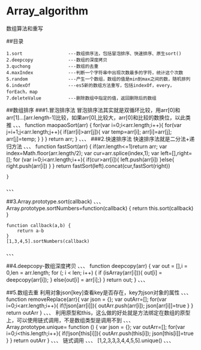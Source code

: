 # Array_algorithm
数组算法和重写

##目录
````
1.sort                 ---数组排序法，包括冒泡排序、快速排序、原生sort()
2.deepcopy             ---数组的深度拷贝
3.quchong              ---数组的去重
4.maxIndex             ---判断一个字符串中出现次数最多的字符，统计这个次数
5.random               ---产生一个数组，数组的值是min到max之间的数，随机排列
6.indexOf              ---es5新的数组方法重写，包括indexOf，every，forEach，map
7.deleteValue          ---删除数组中指定的值，返回删除后的数组

````

##数组排序
###1.冒泡排序法
冒泡排序法其实就是双循环比较，用arr[0]和arr[1]...[arr.length-1]比较，如果arr[0],比较大，arr[0]和比较的数换位，以此类推
、、、
function maopaoSort(arr) {
        for(var i=0;i<arr.length;i++){
            for(var j=i+1;j<arr.length;j++){
                if(arr[i]>arr[j]){
                    var temp=arr[i];
                    arr[i]=arr[j];
                    arr[j]=temp;
                }
            }
        }
        return arr;
    }
、、、
###2.快速排序法
快速排序法就是二分法+递归方法
、、、
function fastSort(arr) {
        if(arr.length<=1)return arr;
        var index=Math.floor(arr.length/2);
        var cur=arr.splice(index,1);
        var left=[],right=[];
        for (var i=0;i<arr.length;i++){
            if(cur>arr[i]){
                left.push(arr[i])
            }else{
                right.push(arr[i])
            }
        }
        return fastSort(left).concat(cur,fastSort(right))

    }
、、、

##3.Array.prototype.sort(callback)
、、、
    Array.prototype.sortNumbers=function(callback) {
        return this.sort(callback)
    }

    function callback(a,b) {
        return a-b
    }
    [1,3,4,5].sortNumbers(callback)
、、、

##4.deepcopy-数组深度拷贝
、、、
  function deepcopy(arr) {
        var out = [],i = 0,len = arr.length;
        for (; i < len; i++) {
            if (isArray(arr[i])){
                out[i] = deepcopy(arr[i]);
            }
            else{out[i] = arr[i];}
        }
        return out;
    }
、、、

##5.数组去重
利用对象json[key]查看key是否存在，key为json对象的属性
、、、
function removeReplace(arr){
        var json = {};
        var outArr=[];
        for(var i=0;i<arr.length;i++){
            if(!json[arr[i]]){
                outArr.push(arr[i]);
                json[arr[i]]=true
            }
        }
        return outArr
    }
、、、
利用原型和this，这么做的好处就是方法绑定在数组的原型上，可以使用链式调用，不是数组类型是调用不到
、、、
 Array.prototype.unique= function () {
        var json = {};
        var outArr=[];
        for(var i=0;i<this.length;i++){
            if(!json[this[i]]){
                outArr.push(this[i]);
                json[this[i]]=true
            }
        }
        return outArr
    }
、、、
链式调用
、、、
    [1,2,3,3,3,4,4,5,5].unique()
、、、






